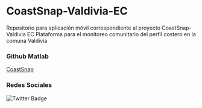 # CoastSnap-Valdivia-EC
Repositorio para aplicación móvil correspondiente al proyecto CoastSnap-Valdivia EC
Plataforma para el monitoreo comunitario del perfil costero en la comuna Valdivia

### Github Matlab
[CoastSnap](https://github.com/Coastal-Imaging-Research-Network/CoastSnap-Toolbox)

### Redes Sociales
![Twitter Badge](https://img.shields.io/twitter/url?label=Twitter&style=social&url=https%3A%2F%2Ftwitter.com%2Fespol_coastsnap)
